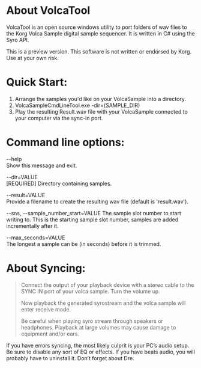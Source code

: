 # About VolcaTool
VolcaTool is an open source windows utility to port folders of wav files to the Korg Volca Sample digital sample sequencer. It is written in C# using the Syro API.

This is a preview version. This software is not written or endorsed by Korg. Use at your own risk.

# Quick Start:
1. Arrange the samples you'd like on your VolcaSample into a directory.
2. VolcaSampleCmdLineTool.exe -dir=(SAMPLE_DIR)
3. Play the resulting Result.wav file with your VolcaSample connected to your computer via the sync-in port.

# Command line options:
--help                 
Show this message and exit.

--dir=VALUE           
[REQUIRED] Directory containing samples.

--result=VALUE         
Provide a filename to create the resulting wav file (default is 'result.wav').

--sns, --sample_number_start=VALUE
The sample slot number to start writing to. This is the starting sample slot number, samples are added incrementally after it.

--max_seconds=VALUE    
The longest a sample can be (in seconds) before it is trimmed.

# About Syncing:

> Connect the output of your playback device with a stereo cable to the SYNC IN port of your volca sample. Turn the volume up.
>
> Now playback the generated syrostream and the volca sample will enter receive mode.
>
> Be careful when playing syro stream through speakers or headphones. Playback at large volumes may cause damage to equipment and/or ears.

If you have errors syncing, the most likely culprit is your PC’s audio setup. Be sure to disable any sort of EQ or effects. If you have beats audio, you will probably have to uninstall it. Don’t forget about Dre.